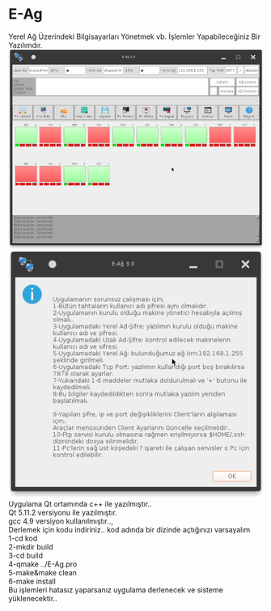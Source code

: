# E-Ag
Yerel Ağ Üzerindeki Bilgisayarları Yönetmek vb. İşlemler Yapabileceğiniz Bir Yazılımdır.
![E-Ag](https://github.com/bayramkarahan/E-Ag/blob/main/ekran%20g%C3%B6r%C3%BCnt%C3%BCs%C3%BC6.png)
![E-Ag](https://github.com/bayramkarahan/E-Ag/blob/main/ekran%20g%C3%B6r%C3%BCnt%C3%BCs%C3%BC7.png)
<br/>
Uygulama Qt ortamında c++ ile yazılmıştır..
<br/>
Qt 5.11.2 versiyonu ile yazılmıştır.
<br/>
gcc 4.9 versiyon kullanılmıştır..,
<br/>
Derlemek için kodu indiriniz.. kod adında bir dizinde açtığınızı varsayalım
<br/>
1-cd kod
<br/>
2-mkdir build
<br/>
3-cd build
<br/>
4-qmake ../E-Ag.pro
<br/>
5-make&make clean
<br/>
6-make install
<br/>
Bu işlemleri hatasız yaparsanız uygulama derlenecek ve sisteme yüklenecektir..
<br/>
